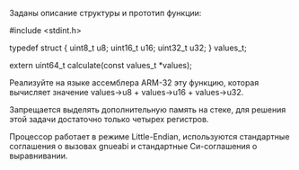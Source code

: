 Заданы описание структуры и прототип функции:

#include <stdint.h>

typedef struct {
    uint8_t  u8;
    uint16_t u16;
    uint32_t u32;
} values_t;

extern uint64_t
calculate(const values_t *values);
      
Реализуйте на языке ассемблера ARM-32 эту функцию, которая вычисляет значение values->u8 + values->u16 +  values->u32.

Запрещается выделять дополнительную память на стеке, для решения этой задачи достаточно только четырех регистров.

Процессор работает в режиме Little-Endian, используются стандартные соглашения о вызовах gnueabi и стандартные Си-соглашения о выравнивании.
